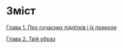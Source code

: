 # Зміст
[Глава 1. Про сучасних підлітків і їх приколи](Chapters/1._Understanding_modern_teens.md)

[Глава 2. Твій образ](Chapters/2._Your_personality.md)
